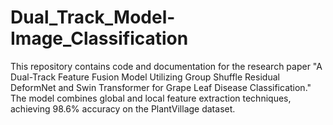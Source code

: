 # Dual_Track_Model-Image_Classification
This repository contains code and documentation for the research paper "A Dual-Track Feature Fusion Model Utilizing Group Shuffle Residual DeformNet and Swin Transformer for Grape Leaf Disease Classification." The model combines global and local feature extraction techniques, achieving 98.6% accuracy on the PlantVillage dataset. 
